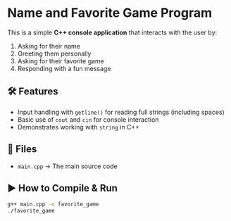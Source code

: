 # Name and Favorite Game Program

This is a simple **C++ console application** that interacts with the user by:
1. Asking for their name
2. Greeting them personally
3. Asking for their favorite game
4. Responding with a fun message

## 🛠️ Features
- Input handling with `getline()` for reading full strings (including spaces)
- Basic use of `cout` and `cin` for console interaction
- Demonstrates working with `string` in C++

## 📂 Files
- `main.cpp` → The main source code

## ▶️ How to Compile & Run
```bash
g++ main.cpp -o favorite_game
./favorite_game

